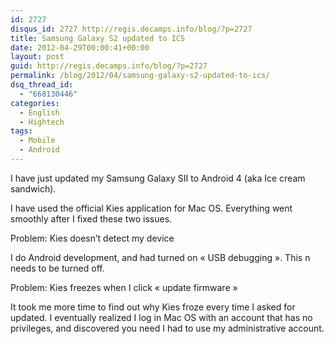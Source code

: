 ```yaml
---
id: 2727
disqus_id: 2727 http://regis.decamps.info/blog/?p=2727
title: Samsung Galaxy S2 updated to ICS
date: 2012-04-29T00:00:41+00:00
layout: post
guid: http://regis.decamps.info/blog/?p=2727
permalink: /blog/2012/04/samsung-galaxy-s2-updated-to-ics/
dsq_thread_id:
  - "668130446"
categories:
  - English
  - Hightech
tags:
  - Mobile
  - Android
---
```

I have just updated my Samsung Galaxy SII to Android 4 (aka Ice cream sandwich).

I have used the official Kies application for Mac OS. Everything went smoothly after I fixed these two issues.

Problem: Kies doesn’t detect my device
  
I do Android development, and had turned on « USB debugging ». This n needs to be turned off.

Problem: Kies freezes when I click « update firmware »
  
It took me more time to find out why Kies froze every time I asked for updated. I eventually realized I log in Mac OS with an account that has no privileges, and discovered you need I had to use my administrative account.
